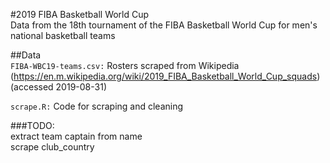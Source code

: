 #2019 FIBA Basketball World Cup  
Data from the 18th tournament of the FIBA Basketball World Cup for men's national basketball teams  


##Data  
`FIBA-WBC19-teams.csv:` Rosters scraped from Wikipedia (https://en.m.wikipedia.org/wiki/2019_FIBA_Basketball_World_Cup_squads) (accessed 2019-08-31)

`scrape.R:` Code for scraping and cleaning

###TODO:  
extract team captain from name  
scrape club_country
